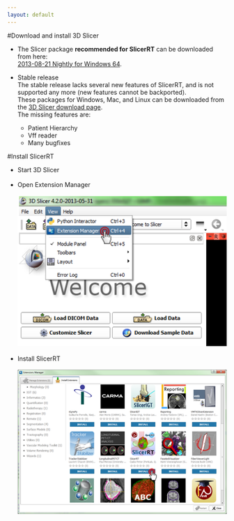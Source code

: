 ```yaml
---
layout: default
---
```

#Download and install 3D Slicer

*   The Slicer package <b>recommended for SlicerRT</b> can be downloaded from here:<br> [2013-08-21 Nightly for Windows 64](http://slicer.kitware.com/midas3/api/rest?method=midas.bitstream.download&name=Slicer-4.2.2-2013-08-21-win-amd64.exe&checksum=fa8c2bca49c2a0fde6b9ac70e4455453).

*   Stable release<br>
The stable release lacks several new features of SlicerRT, and is not supported any more (new features cannot be backported).<br>These packages for Windows, Mac, and Linux can be downloaded from the [3D Slicer download page](http://download.slicer.org/).<br>
The missing features are:
    *   Patient Hierarchy
    *   Vff reader
    *   Many bugfixes<br>

#Install SlicerRT

*   Start 3D Slicer
<br><br>
*   Open Extension Manager
<br><br>
![3D Slicer - Open Extension Manager](images/Slicer_OpenExtensionManager.PNG)
<br><br>
*   Install SlicerRT
<br><br>
![3D Slicer - Extension Manager Browser](images/SlicerRT_0.10_ExtensionManager_Browser_ClickOnSlicerRT.png)
